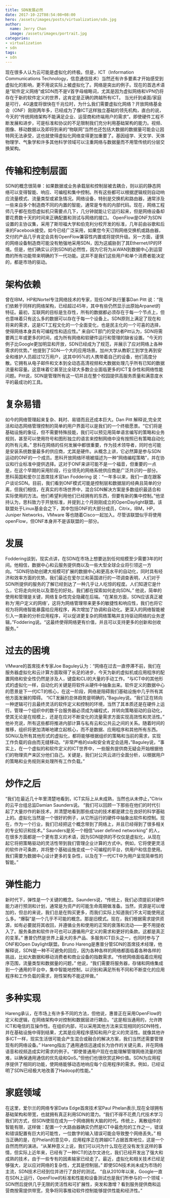 ```yaml
---
title: SDN发展必然
date: 2017-10-22T08:54:08+08:00
hero: /assets/images/posts/virtualization/sdn.jpg
author:
  name: Jerry Chan
  image: /assets/images/portrait.jpg
categories:
- virtualization
- sdn
tags:
- sdn
---
```



现在很多人认为云可能是虚拟化的终极。但是，ICT（Information Communications Technology，信息通信技术）当然还有许多要素才开始感受到虚拟化的影响，更不用说实际上被虚拟化了。网络是突出的例子。现在的首选术语是“软件定义网络”或SDN而不是V首字母缩略词，尤其是因为虚拟网络和VPN仍将存在于新的软件定义的世界，这肯定是正确的跨越所有ICT。 当光纤到桌面/家庭是可行，4G速度将很快在千兆位时，为什么我们需要虚拟化网络？开放网络基金会（ONF）刚刚两年多，已经成为了像ICT这样独立基础的领先机构，直白的说，今天的“传统网络架构不能满足企业、运营商和终端用户的需求”。即使硬件工程不断发展和进步，可是标准和协议的不足限制我们充分利用基础架构的能力。视频、图像、移动数据以及即将到来的“物联网”当然也还包括大数据的数据量可能会让因特网无法承受，这也就使得虚拟化网络变得更加重要了。基因组学、天文学、天体物理学、气象学和许多其他科学领域可以注重网络与数据量而不用管传统的分层交换架构。

# 传输和控制层面

SDN的概念很简单：如果数据或业务承载层和控制层被去耦合，则以前的静态网络可以变得智能、响应、可编程和集中控制。所有这些都可以根据逻辑规则自动响应流量模式、流量类型或紧急情况。网络设备，特别是交换机和路由器，通常涉及一些来自多个制造商不同的内置的智能，通常是专有的内部代码。现在，网络工程师几乎都在抱怨虚拟机只需要点几下，几分钟就能让它运行起来，但是网络设备却要花费数十天的时间来正确配置和测试与网络的接口。 OpenFlow是ONF为SDN设置的主协议集，采用了斯坦福大学和伯克利分校开发的标准，几年前由谷歌和后来的Facebook接受。如今已经广泛采用，如果您今天订购网络交换机或路由器，交付的产品几乎肯定会具有OpenFlow兼容性内置或将提供升级。另一方面，谨慎的网络设备制造商可能没有勉强地采用SDN，因为这威胁到了其Ethernet/IP的环境。但是，他们确实认识到SDN的必然性，因为它将为从WAN到数据中心到运营商的所有功能带来明确的下一代功能。这并不是我们这些用户和单个消费者能决定的，都是市场的驱动。

# 架构依赖

曾在IBM，HP和Nortel专注网络技术的专家，现任ONF执行董事Dan Pitt 说：“我们依赖于同样的网络架构，已经超过45年，其中有些仍然显示出原始Arpanet的特征。最初，互联网的目标是生存性，所有的数据都必须存在于每一个节点上，但也意味着只有这么多的数据可以存在于每一个设备上。SDN原则上满足了现在和将来的需求，这是ICT工程文化的一个全面变化，也是民主化的一个可喜的选择，使得网络本身具有可编程性和适应性。” 来自ICT部门的受访者Pitt认为，SDN将需要两三年或更多的时间，成为所有网络和软硬件运行和管理的缺省设置。“今天的例子比Google更加明显和开放，SDN已经成为了规范，并展示了应对网络上各种需求的优势。” 他提到了SDN一个大的应用场景。加州大学从教职工到学生再到安全和维护人员超过12万用户，这其中95%的人携带着自己的设备，他们高度分散。它拥有从电子邮件和文本到全动态高清视频和大数据处理几乎所有已知的数据流量和容量。这意味着它甚至比全球大多数企业面临更多的ICT复杂性和网络性能问题。Pitt说，SDN是管理所有这一切并且在整个校园提供高服务质量和满意度水平的最成功的工具。

# 复杂易错

如今的网络管理起来复杂、耗时、易错而且还成本巨大。Dan Pitt 解释说,完全灵活和动态网络管理控制的简单的用户界面可以是我们的一个终极愿景。“它们将是基础设施的象征，但不需要特殊技能，我们可以预见用简单语言编写的策略和业务规则，甚至可以使用符号和图形独立的语言来控制网络中没有按照已有策略自动化的所有元素。” 思科在网络的任何发展中都很重要，作为技术领导者，同时也可能是安装系统数量最多的供应商，尤其是硬件。从概念上讲，它必然算是参与SDN运动的ONF的一个成员。思科开放网络环境被描述为一种“网络编程策略”，并在协议和行业标准中提供选择。这对于ONF来讲可能不是一个福音，但重要的一点是，在这个早期的采用阶段，行业领先的网络系统供应商是广泛共识的一部分。 思科英国和爱尔兰首席技术官Ian Foddering 说：“一年多以来，我们一直在跟客户谈论SDN。目前，我们看到ONF模式可能是控制层和数据层的经典且简单的分离，但我们相信，在真实的市场世界中，混合SDN解决方案是多数组织最适合和实际使用的方法。他们希望利用他们已经拥有的东西，但要有新的集中控制。”他坚持认为，思科致力于开放标准，并提到上个月刚刚成立的OpenDaylight联盟。该联盟处于Linux基金会之下，其中包括ONF的大部分成员，Citrix，IBM，HP，Juniper Networks，VMware 等也随着Cisco一起加入。尽管该联盟似乎将使用openFlow，但ONF本身并不是该联盟的一部分。

# 发展

Foddering谈到，现实点讲，在SDN在市场上想要达到任何规模至少需要3年的时间。他相信，数据中心和云服务提供商以及一些大型全球企业将引领这一方向。“SDN将协助创建大规模可扩展的数据中心和更高水平的自动化，同时具有经济和效率方面的优势。我们最近在爱尔兰和英国进行的一项调查表明，人们对于SDN所提供的服务的了解已经到达了一种几乎让人吃惊的程度。人们知道它是什么，它将走向何处以及潜在的好处。我们都在探索如何走向SDN。” 他说，简单的使用和管理是关键，网络复杂性完全隐藏在后端。“在某些方面，SDN应该真正被称为‘用户定义的网络’，这将为网络管理带来更多的敏捷性和响应性，我们也将它视为将网络智能暴露给应用程序，再次增加了协调和自动化。更深入的网络智能被引入一类新的分析应用程序，可以促进更复杂的网络策略并支持驱动网络的业务逻辑，”Foddering说。“这最终使得网络更有价值，并且可以支持更多的创新和创收服务。”

# 过去的困境

VMware的首席技术专家Joe Baguley认为：“网络在过去一直停滞不前，我们在服务器虚拟化和云计算方面取得了长足的进步，今天为新的虚拟机或应用程序的配置网络和安全性仍然是涉及人，键盘和CLI的大量的手动工作。“与ICT中的其他形式的虚拟化一样，自动化的关键是将软件从硬件中抽象出来。软件定义的数据中心的愿景是下一代ICT的核心，在这一阶段，网络是阻碍我们基础设施中几乎所有其他方面发展的障碍。 “ICT发展的总体趋势是明确的，”Baguley说。“我们正在转向一种逻辑可行且最终灵活的软件定义和控制的环境，当然了其本质还是在硬件上运行。管理一个组织中的数千台服务器必须成为编程式，并转向策略驱动的自动化，使其无论是在规模上，还是在应对不断变化的流量需求方面实现高效性和灵活性。” 他补充说，所有这些都将推进内部计算与私有云和公共云之间的关系。随着时间的推移，组织将更加清晰地建立起核心，而不是数据、应用程序和其他所有东西。SDN以及所有其他形式的虚拟化，都将能够根据组织的策略和当前的需求，实现工作负载的自由而无缝移动。“非常严格的sla和安全肯定会适用，”Baguley说，“事实上，在一个虚拟的和软件定义的ICT世界中，一些服务提供商无疑会开始根据他们的物理资产来区分他们自己。关键是，我们对公共云进行全面分析，以根据用户的策略和业务规则来处理所有工作负载。”

# 炒作之后

“我们在最近几十年里清楚地看到，ICT实际上从未成熟，当然也从未停止，”Citrix的云平台组总监Damian Saunders说。 “我们可以回顾一下那些在他们的时代引起了大量炒作的新技术，并清楚地看到那些成功的技术都是建立在良好的科学基础上的。虚拟化当然是一个很好的例子，从它所运行的硬件中抽象出软件和控制。现在，作为一个行业，我们已经把这个概念带到了网络上，并且已经得到了很多相关的专业知识和技术。” Saunders是另一个相信“user defined networking” 的人，在很多方面都是一个更有意义的术语，因为SDN提供的不仅仅是虚拟化，从现在起它将把策略驱动的灵活性带到我们管理企业计算的方式中。例如，它将使更灵活的软件许可条款，并将整个基础设施变成一个可编程的平台，供用户和信息使用。我们需要为数据中心设计更多的复杂性，以及在下一代ICT中为用户呈现简单性的智能。”

# 弹性能力

新时代下，弹性是一个关键的概念。Saunders说，“传统上，我们必须提前对硬件能力进行预测和计划，通常是为资产的可能生命周期做准备。当然，资源是可以增加的，但总的来说，我们总是在购买更多，而我们实际上知道我们不太可能使用这么多。“爆裂”是一个几乎不可能的概念。那是旧模式。现在，我们根据需求提供资源，如有必要就将其收回，并遵循业务和使用的正常的衰落和流动——更不用提收入了。服务条款和软件许可也可以遵循用户定义的需求和更好的条款。这都是真正的变革。” 惠普仍然是世界上最大的多产品、多服务ICT巨头之一，也同时参与了ONF和Open Daylight联盟。Bruno Hareng是惠普分管SDN的首席技术经理，他解释说，SDN是一种不可避免的回应，因为各种各样的网络都面临着各种各样的挑战，比如大数据和移动消费者和商业设备的指数需求。“传统网络面临着应用程序范围，流量类型和数据量的问题，” 他说，“我们需要将服务器，存储和网络集成到一个通用的平台中，集中智能地控制，以识别和满足所有不同和不断变化的应用程序和工作负载的需求，刚性架构不能这样做。”

# 多种实现

Hareng承认，在市场上有许多不同的方法，但他说，惠普正在采用OpenFlow的定义和逻辑，在网络架构中对控制和数据层进行耦合。“这是相当通用的，允许跨ICT和电信的互操作性。在组织内部，可以采用其他方法来实现相同的SDN特性，并在基础设施中得到结果，尤其是应用程序感知和用户定义的灵活性。就像其他许多ICT一样，现实生活很可能会产生混合或融合的解决方案，我们当然还需要管理现有的网络设备。” Hareng指出了通用通信迅速成长为协作的关键元素，并在网络语音和视频造成实时需求的例子。“即使普通用户现在也能理解管理网络流量的困难，以确保通用通信的优先级和QoS。”但他们也很欣赏这种价值。SDN为应用程序提供了相同的功能，使网络能够动态地响应每个应用程序的需求。例如，已经证明了SDN已经极大地改善了Hadoop的性能。”

# 家庭领域

在这里，爱尔兰的网络专家Data Edge首席技术官Paul Phelan表示,现在全球拥有基础架构和带宽，也就拥有真正利用SDN的潜力。“我们不得不花费几代技术学习我们的方式，但SDN使现在成为一个网络拥有大脑的时代。传统上，离散组件的智能有限，这样做：配置一个大路由器确实仍然是ICT中最危险的工作之一，错误和错误配置有巨大的可能性，一位数字的输入错误可能会导致整个网络丢失。” 相当正确的是，在Phelan的意见中，应用程序正在跨越ICT占据首席地位，这是一个自然而然的演进。“从某种意义上说，我们可以问为什么现在还没有发生这样的事情，但实际上近年来，已经有了一种ICT的达尔文进化，我们已经开发出了强大和成熟的技术，由于一些专有的因素输家已经走了。最近，虚拟化和相关技术已经足够强大，足以应对网络的复杂性，尤其是控制层。” 即使SDN技术尚未成为市场的主流，SDN技术已经到位并进行了良好的测试。 “自从2010年以来，Google一直在SDN上运行，OpenFlow的标准和性能和设备测试也是我们所参与的一个领域 - SDN然后提供几乎无限的灵活性和可扩展性，突发和激增？看到服务提供商和运营商按需提供带宽，竞争将同事推动软件控制能够提供性能和经济性。”
